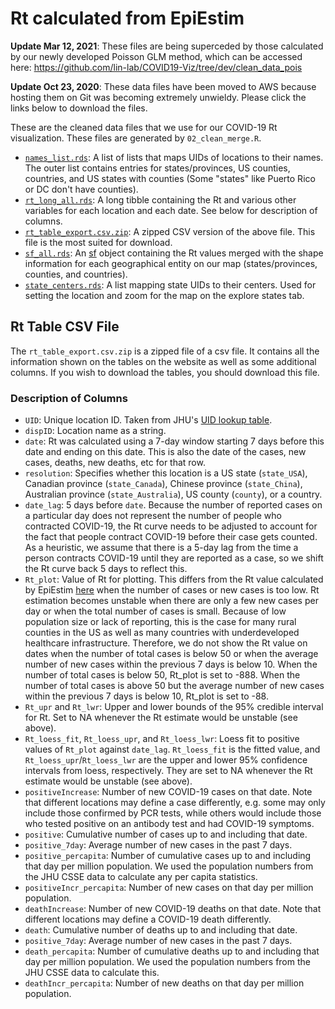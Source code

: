 # Rt calculated from EpiEstim

**Update Mar 12, 2021**: These files are being superceded by those calculated by
our newly developed Poisson GLM method, which can be accessed here:
https://github.com/lin-lab/COVID19-Viz/tree/dev/clean_data_pois

**Update Oct 23, 2020**: These data files have been moved to AWS because hosting
them on Git was becoming extremely unwieldy. Please click the links below to
download the files.

These are the cleaned data files that we use for our COVID-19 Rt visualization.
These files are generated by `02_clean_merge.R`.

+ [`names_list.rds`](https://hsph-covid-study.s3.us-east-2.amazonaws.com/website_files/names_list.rds):
  A list of lists that maps UIDs of locations to their names. The outer list
  contains entries for states/provinces, US counties, countries, and US states
  with counties (Some "states" like Puerto Rico or DC don't have counties).
+ [`rt_long_all.rds`](https://hsph-covid-study.s3.us-east-2.amazonaws.com/website_files/rt_long_all.rds):
  A long tibble containing the Rt and various other variables for each location
  and each date. See below for description of columns.
+ [`rt_table_export.csv.zip`](https://hsph-covid-study.s3.us-east-2.amazonaws.com/website_files/rt_table_export.csv.zip):
  A zipped CSV version of the above file. This file is the most suited for
  download.
+ [`sf_all.rds`](https://hsph-covid-study.s3.us-east-2.amazonaws.com/website_files/sf_all.rds):
  An [sf](https://cran.r-project.org/package=sf) object containing the Rt values
  merged with the shape information for each geographical entity on our map
  (states/provinces, counties, and countries).
+ [`state_centers.rds`](https://hsph-covid-study.s3.us-east-2.amazonaws.com/website_files/state_centers.rds):
  A list mapping state UIDs to their centers. Used for
  setting the location and zoom for the map on the explore states tab.

## Rt Table CSV File

The `rt_table_export.csv.zip` is a zipped file of a csv file. It contains all
the information shown on the tables on the website as well as some additional
columns. If you wish to download the tables, you should download this file.

### Description of Columns

+ `UID`: Unique location ID. Taken from JHU's [UID lookup
  table](https://github.com/CSSEGISandData/COVID-19/blob/master/csse_covid_19_data/UID_ISO_FIPS_LookUp_Table.csv).
+ `dispID`: Location name as a string.
+ `date`: Rt was calculated using a 7-day window starting 7 days before this
  date and ending on this date. This is also the date of the cases, new cases,
  deaths, new deaths, etc for that row.
+ `resolution`: Specifies whether this location is a US state (`state_USA`),
  Canadian province (`state_Canada`), Chinese province (`state_China`),
  Australian province (`state_Australia`), US county (`county`), or a country.
+ `date_lag`: 5 days before `date`. Because the number of reported cases on a
  particular day does not represent the number of people who contracted
  COVID-19, the Rt curve needs to be adjusted to account for the fact that
  people contract COVID-19 before their case gets counted. As a heuristic, we
  assume that there is a 5-day lag from the time a person contracts COVID-19
  until they are reported as a case, so we shift the Rt curve back 5 days to
  reflect this.
+ `Rt_plot`: Value of Rt for plotting. This differs from the Rt value calculated
  by EpiEstim
  [here](https://github.com/lin-lab/COVID19-Rt/tree/master/initial_estimates)
  when the number of cases or new cases is too low. Rt estimation becomes
  unstable when there are only a few new cases per day or when the total number
  of cases is small. Because of low population size or lack of reporting, this
  is the case for many rural counties in the US as well as many countries with
  underdeveloped healthcare infrastructure. Therefore, we do not show the Rt
  value on dates when the number of total cases is below 50 or when the average
  number of new cases within the previous 7 days is below 10. When the number of
  total cases is below 50, Rt_plot is set to -888. When the number of total
  cases is above 50 but the average number of new cases within the previous 7
  days is below 10, Rt_plot is set to -88.
+ `Rt_upr` and `Rt_lwr`: Upper and lower bounds of the 95% credible interval for
  Rt. Set to NA whenever the Rt estimate would be unstable (see above).
+ `Rt_loess_fit`, `Rt_loess_upr`, and `Rt_loess_lwr`: Loess fit to positive
  values of `Rt_plot` against `date_lag`. `Rt_loess_fit` is the fitted value,
  and `Rt_loess_upr`/`Rt_loess_lwr` are the upper and lower 95% confidence
  intervals from loess, respectively. They are set to NA whenever the Rt
  estimate would be unstable (see above).
+ `positiveIncrease`: Number of new COVID-19 cases on that date. Note that
  different locations may define a case differently, e.g. some may only include
  those confirmed by PCR tests, while others would include those who tested
  positive on an antibody test and had COVID-19 symptoms.
+ `positive`: Cumulative number of cases up to and including that date.
+ `positive_7day`: Average number of new cases in the past 7 days.
+ `positive_percapita`: Number of cumulative cases up to and including that day
  per million population. We used the population numbers from the JHU CSSE data
  to calculate any per capita statistics.
+ `positiveIncr_percapita`: Number of new cases on that day per million
  population.
+ `deathIncrease`: Number of new COVID-19 deaths on that date. Note that different
  locations may define a COVID-19 death differently.
+ `death`: Cumulative number of deaths up to and including that date.
+ `positive_7day`: Average number of new cases in the past 7 days.
+ `death_percapita`: Number of cumulative deaths up to and including that day
  per million population.
  We used the population numbers from the JHU CSSE data to calculate this.
+ `deathIncr_percapita`: Number of new deaths on that day per million
  population.
